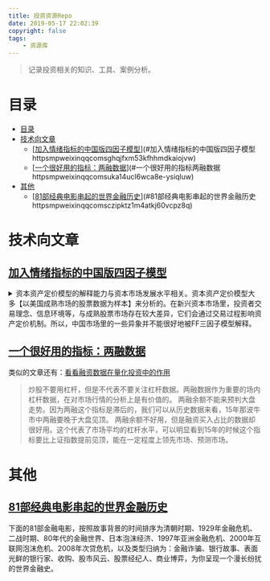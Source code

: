 ```yaml
---
title: 投资资源Repo
date: 2019-05-17 22:02:39
copyright: false
tags: 
    - 资源库
---
```



>记录投资相关的知识、工具、案例分析。

# 目录
<!-- TOC -->

- [目录](#目录)
- [技术向文章](#技术向文章)
    - [[加入情绪指标的中国版四因子模型](https://mp.weixin.qq.com/s/gHqJfxm53KfhHMDkaIojVw)](#加入情绪指标的中国版四因子模型httpsmpweixinqqcomsghqjfxm53kfhhmdkaiojvw)
    - [[一个很好用的指标：两融数据](https://mp.weixin.qq.com/s/UKa14uCl6wCA8E-YSiQLUw)](#一个很好用的指标两融数据httpsmpweixinqqcomsuka14ucl6wca8e-ysiqluw)
- [其他](#其他)
    - [[81部经典电影串起的世界金融历史](https://mp.weixin.qq.com/s/CziPKtZ1m4AtKj60VcpZ8Q)](#81部经典电影串起的世界金融历史httpsmpweixinqqcomsczipktz1m4atkj60vcpz8q)

<!-- /TOC -->


# 技术向文章

## [加入情绪指标的中国版四因子模型](https://mp.weixin.qq.com/s/gHqJfxm53KfhHMDkaIojVw)

<details>
<summary>资本资产定价模型的解释能力与资本市场发展水平相关。资本资产定价模型大多【以美国成熟市场的股票数据为样本】来分析的。在新兴资本市场里，投资者交易理念、信息环境等，与成熟股票市场存在较大差异，它们会通过交易过程影响资产定价机制。所以，中国市场里的一些异象并不能很好地被FF三因子模型解释。</summary>

- 其中首要的一点就是：中国的“壳污染”
  - 由于特殊的国情，中国IPO的过程十分复杂且漫长，总共涉及7个行政步骤和3个审批部门，还有着很低甚至为0的通过率。
  - 此现象催生了一种特殊的兼并模式——reverse merges（反向收购）：拟上市的大公司，通过收购一家已上市的“壳公司”，再反向收购大公司原本的资产和业务，最后达到上市的目的。
  - 因此要减少壳污染带来的干扰，在对中国版模型的测试数据中，我们要剔除A股市值最小的30%的股票，因为其股价包含了太多“壳价值”的干扰。这些被剔除的股票，约占全市场总市值的7%。
- 如何量化中国市场的价值因子
  - 当年Fama French构建三因子模型的第一步，是在一组价值因子候选比率中，选出具有最强价值效应的估值比率。他们分别测试了EP(Earning-to-Price)、BM(Book-to-Market)和AM(Assets-to-Market)三个value指标。经过测试，BM表现出最强的价值效应。基于这一结果，Fama和French(1993)在随后的研究中，选取了BM指标来构建价值因子(HML)。
  - 同样地，针对中国市场价值因子研究，作者也先对价值指标做了回归测试，看看哪个更适合中国市场。但在价值指标选取上稍做了一点点改变：除了EP、BM、AM这三个指标，还增加了CP(Cash flow-to- Price)指标，共用了四个指标来测试中国的价值因子。在细节处理上，则与Fama和French(1992)大致相同：对BM和AM取对数，对EP作非负处理(EP+)，对选择出来的CP指标也做了非负处理(CP+)。
  - 经过统计测试，EP是中国市场衡量价值因子效果最好的指标，原文中也因此选取EP作为价值因子来测试。
</details>

## [一个很好用的指标：两融数据](https://mp.weixin.qq.com/s/UKa14uCl6wCA8E-YSiQLUw)

类似的文章还有：[看看融资数据在量化投资中的作用](https://mp.weixin.qq.com/s/Kt0R1KUWjAxUajHePe64MA)

> 炒股不要用杠杆，但是不代表不要关注杠杆数据。两融数据作为重要的场内杠杆数据，在对市场行情的分析上是有价值的。
> 两融余额不能来预判大盘走势。因为两融这个指标是滞后的，我们可以从历史数据来看，15年那波牛市中两融要晚于大盘见顶。
> 两融余额不好用，但是融资买入占比的数据却很好用。这个代表了市场平均的杠杆水平，可以明显看到15年的时候这个指标要比上证指数提前见顶，能在一定程度上领先市场、预测市场。

# 其他

## [81部经典电影串起的世界金融历史](https://mp.weixin.qq.com/s/CziPKtZ1m4AtKj60VcpZ8Q)

下面的81部金融电影，按照故事背景的时间排序为清朝时期、1929年金融危机、二战时期、80年代的金融世界、日本泡沫经济、1997年亚洲金融危机、2000年互联网泡沫危机、2008年次贷危机，以及类型归纳为：金融诈骗、银行故事、表面光鲜的银行家、收购、股市风云、股票经纪人、商业博弈，为你呈现一个漫长纷扰的世界金融史。